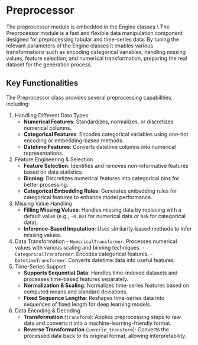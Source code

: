 # Preprocessor

The preprocessor module is embedded in the Engine classes.\ 
The Preprocessor module is a fast and flexible data manipulation component designed for preprocessing tabular and time-series data. By tuning the relevant parameters of the Engine classes it enables various transformations such as encoding categorical variables, handling missing values, feature selection, and numerical transformation, preparing the real dataset for the generation process.

## Key Functionalities
The Preprocessor class provides several preprocessing capabilities, including:

1. Handling Different Data Types
    - **Numerical Features**: Standardizes, normalizes, or discretizes numerical columns.
    - **Categorical Features**: Encodes categorical variables using one-hot encoding or embedding-based methods.
    - **Datetime Features**: Converts datetime columns into numerical representations.
2. Feature Engineering & Selection
    - **Feature Selection**: Identifies and removes non-informative features based on data statistics.
    - **Binning**: Discretizes numerical features into categorical bins for better processing.
    - **Categorical Embedding Rules**: Generates embedding rules for categorical features to enhance model performance.
3. Missing Value Handling
    - **Filling Missing Values**: Handles missing data by replacing with a default value (e.g., `-0.001` for numerical data or `NaN` for categorical data).
    - **Inference-Based Imputation**: Uses similarity-based methods to infer missing values.
4. Data Transformation
        - `NumericalTransformer`: Processes numerical values with various scaling and binning techniques.
        - `CategoricalTransformer`: Encodes categorical features.
        - `DatetimeTransformer`: Converts datetime data into useful features.
5. Time-Series Support
    - **Supports Sequential Data**: Handles time-indexed datasets and processes time-based features separately.
    - **Normalization & Scaling**: Normalizes time-series features based on computed means and standard deviations.
    - **Fixed Sequence Lengths**: Reshapes time-series data into sequences of fixed length for deep learning models.
6. Data Encoding & Decoding
    - **Transformation** (`transform`): Applies preprocessing steps to raw data and converts it into a machine-learning-friendly format.
    - **Reverse Transformation** (`inverse_transform`): Converts the processed data back to its original format, allowing interpretability.
